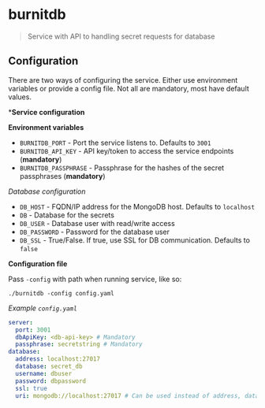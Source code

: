 # burnitdb

> Service with API to handling secret requests for database

## Configuration

There are two ways of configuring the service. Either use environment
variables or provide a config file. Not all are mandatory, most
have default values.

***Service configuration**

**Environment variables**

* `BURNITDB_PORT` - Port the service listens to. Defaults to `3001`
* `BURNITDB_API_KEY` - API key/token to access the service endpoints (**mandatory**)
* `BURNITDB_PASSPHRASE` - Passphrase for the hashes of the secret passphrases (**mandatory**)

*Database configuration*

* `DB_HOST` - FQDN/IP address for the MongoDB host. Defaults to `localhost`
* `DB` - Database for the secrets
* `DB_USER` - Database user with read/write access
* `DB_PASSWORD` - Password for the database user
* `DB_SSL` - True/False. If true, use SSL for DB communication. Defaults to `false`

**Configuration file**

Pass `-config` with path when running service, like so:
```
./burnitdb -config config.yaml
```

*Example `config.yaml`*

```yaml
server:
  port: 3001
  dbApiKey: <db-api-key> # Mandatory
  passphrase: secretstring # Mandatory
database:
  address: localhost:27017
  database: secret_db
  username: dbuser
  password: dbpassword
  ssl: true
  uri: mongodb://localhost:27017 # Can be used instead of address, database, username, password and ssl.
```
